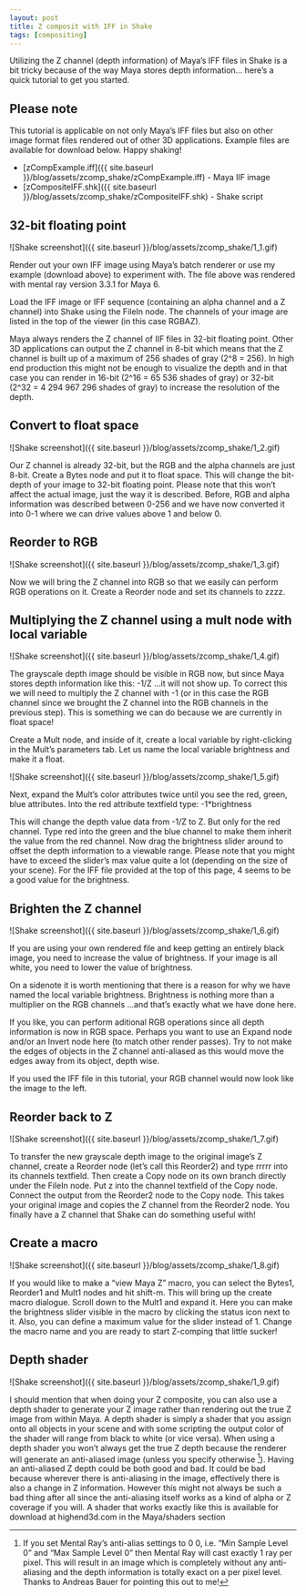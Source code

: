 ```yaml
---
layout: post
title: Z composit with IFF in Shake
tags: [compositing]
---
```


Utilizing the Z channel (depth information) of Maya’s IFF files in Shake is a bit tricky because of the way Maya stores depth information… here’s a quick tutorial to get you started.

<!--more-->

## Please note

This tutorial is applicable on not only Maya’s IFF files but also on other image format files rendered out of other 3D applications. Example files are available for download below. Happy shaking!

- [zCompExample.iff]({{ site.baseurl }}/blog/assets/zcomp_shake/zCompExample.iff) - Maya IIF image
- [zCompositeIFF.shk]({{ site.baseurl }}/blog/assets/zcomp_shake/zCompositeIFF.shk)  - Shake script

## 32-bit floating point

![Shake screenshot]({{ site.baseurl }}/blog/assets/zcomp_shake/1_1.gif)

Render out your own IFF image using Maya’s batch renderer or use my example (download above) to experiment with. The file above was rendered with mental ray version 3.3.1 for Maya 6.

Load the IFF image or IFF sequence (containing an alpha channel and a Z channel) into Shake using the FileIn node. The channels of your image are listed in the top of the viewer (in this case RGBAZ).

Maya always renders the Z channel of IIF files in 32-bit floating point. Other 3D applications can output the Z channel in 8-bit which means that the Z channel is built up of a maximum of 256 shades of gray (2^8 = 256). In high end production this might not be enough to visualize the depth and in that case you can render in 16-bit (2^16 = 65 536 shades of gray) or 32-bit (2^32 = 4 294 967 296 shades of gray) to increase the resolution of the depth.

## Convert to float space

![Shake screenshot]({{ site.baseurl }}/blog/assets/zcomp_shake/1_2.gif)

Our Z channel is already 32-bit, but the RGB and the alpha channels are just 8-bit. Create a Bytes node and put it to float space. This will change the bit-depth of your image to 32-bit floating point. Please note that this won’t affect the actual image, just the way it is described. Before, RGB and alpha information was described between 0-256 and we have now converted it into 0-1 where we can drive values above 1 and below 0.

## Reorder to RGB

![Shake screenshot]({{ site.baseurl }}/blog/assets/zcomp_shake/1_3.gif)

Now we will bring the Z channel into RGB so that we easily can perform RGB operations on it. Create a Reorder node and set its channels to zzzz.

## Multiplying the Z channel using a mult node with local variable

![Shake screenshot]({{ site.baseurl }}/blog/assets/zcomp_shake/1_4.gif)

The grayscale depth image should be visible in RGB now, but since Maya stores depth information like this: -1/Z …it will not show up. To correct this we will need to multiply the Z channel with -1 (or in this case the RGB channel since we brought the Z channel into the RGB channels in the previous step). This is something we can do because we are currently in float space!

Create a Mult node, and inside of it, create a local variable by right-clicking in the Mult’s parameters tab. Let us name the local variable brightness and make it a float.

![Shake screenshot]({{ site.baseurl }}/blog/assets/zcomp_shake/1_5.gif)

Next, expand the Mult’s color attributes twice until you see the red, green, blue attributes. Into the red attribute textfield type: -1*brightness

This will change the depth value data from -1/Z to Z. But only for the red channel. Type red into the green and the blue channel to make them inherit the value from the red channel. Now drag the brightness slider around to offset the depth information to a viewable range. Please note that you might have to exceed the slider’s max value quite a lot (depending on the size of your scene). For the IFF file provided at the top of this page, 4 seems to be a good value for the brightness.

## Brighten the Z channel

![Shake screenshot]({{ site.baseurl }}/blog/assets/zcomp_shake/1_6.gif)

If you are using your own rendered file and keep getting an entirely black image, you need to increase the value of brightness. If your image is all white, you need to lower the value of brightness.

On a sidenote it is worth mentioning that there is a reason for why we have named the local variable brightness. Brightness is nothing more than a multiplier on the RGB channels …and that’s exactly what we have done here.

If you like, you can perform aditional RGB operations since all depth information is now in RGB space. Perhaps you want to use an Expand node and/or an Invert node here (to match other render passes). Try to not make the edges of objects in the Z channel anti-aliased as this would move the edges away from its object, depth wise.

If you used the IFF file in this tutorial, your RGB channel would now look like the image to the left.

## Reorder back to Z

![Shake screenshot]({{ site.baseurl }}/blog/assets/zcomp_shake/1_7.gif)

To transfer the new grayscale depth image to the original image’s Z channel, create a Reorder node (let’s call this Reorder2) and type rrrrr into its channels textfield. Then create a Copy node on its own branch directly under the FileIn node. Put z into the channel textfield of the Copy node. Connect the output from the Reorder2 node to the Copy node. This takes your original image and copies the Z channel from the Reorder2 node. You finally have a Z channel that Shake can do something useful with!

## Create a macro

![Shake screenshot]({{ site.baseurl }}/blog/assets/zcomp_shake/1_8.gif)

If you would like to make a “view Maya Z” macro, you can select the Bytes1, Reorder1 and Mult1 nodes and hit shift-m. This will bring up the create macro dialogue. Scroll down to the Mult1 and expand it. Here you can make the brightness slider visible in the macro by clicking the status icon next to it. Also, you can define a maximum value for the slider instead of 1. Change the macro name and you are ready to start Z-comping that little sucker!

## Depth shader

![Shake screenshot]({{ site.baseurl }}/blog/assets/zcomp_shake/1_9.gif)

I should mention that when doing your Z composite, you can also use a depth shader to generate your Z image rather than rendering out the true Z image from within Maya. A depth shader is simply a shader that you assign onto all objects in your scene and with some scripting the output color of the shader will range from black to white (or vice versa). When using a depth shader you won’t always get the true Z depth because the renderer will generate an anti-aliased image (unless you specify otherwise [^1]). Having an anti-aliased Z depth could be both good and bad. It could be bad because wherever there is anti-aliasing in the image, effectively there is also a change in Z information. However this might not always be such a bad thing after all since the anti-aliasing itself works as a kind of alpha or Z coverage if you will. A shader that works exactly like this is available for download at highend3d.com in the Maya/shaders section

[^1]: If you set Mental Ray’s anti-alias settings to 0 0, i.e. “Min Sample Level 0” and “Max Sample Level 0” then Mental Ray will cast exactly 1 ray per pixel. This will result in an image which is completely without any anti-aliasing and the depth information is totally exact on a per pixel level. Thanks to Andreas Bauer for pointing this out to me!
